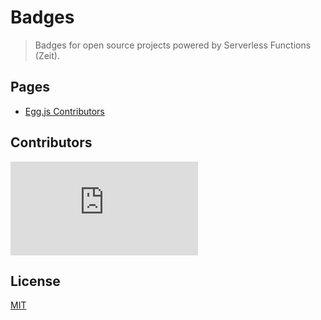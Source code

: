 # Badges

> Badges for open source projects powered by Serverless Functions (Zeit).

## Pages

- [Egg.js Contributors](/pages/eggjs.html)

## Contributors

<embed class="contributors" src="https://badges.implements.io/api/contributors?org=ergatejs&repo=badges&width=1280" alt="contributors" />

## License

[MIT](https://github.com/ergatejs/badges/blob/master/LICENSE)
